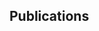 <!-- I am currently thinking about rational points over large fields and rank gain of elliptic curves over certain abelian extensions.-->
## Publications 

<!--
0. [A Note on Minimal Additive Complements](https://arxiv.org/abs/1708.01287). _Discrete Mathematics_ **342** (2019), 1912-1918.
0. (with Megumi Asada, Ryan Chen, Eva Fourakis, Yujin Kim, Jared Lichtman, Blake Mackall, Steven J. Miller, Eric Winsor, Karl Winsor, Jianing Yang, and Kevin Yang) [Lower-Order Biases in Second Moments of Dirichlet Coefficients in Families of L-Functions](https://arxiv.org/abs/1808.06056). _Experimental Mathematics_, to appear.
{: reversed="reversed"}
-->
